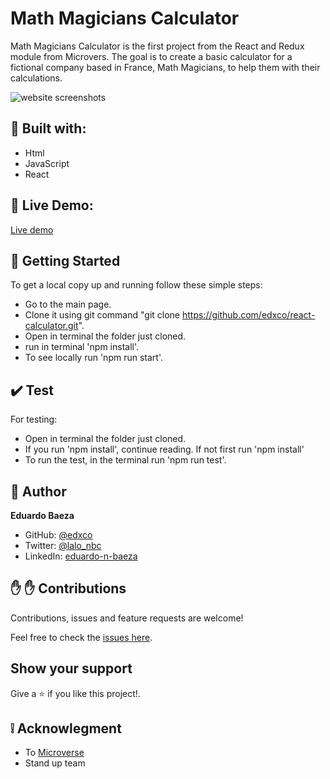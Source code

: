 # Math Magicians Calculator

Math Magicians Calculator is the first project from the React and Redux module from Microvers. The goal is to create a basic calculator for a fictional company based in France, Math Magicians, to help them with their calculations.  

![website screenshots]()

##  :hammer: Built with:

- Html
- JavaScript
- React

##  :red_circle: Live Demo:

[Live demo](https://react-calculator-edx.herokuapp.com/)

##  :construction_worker: Getting Started

To get a local copy up and running follow these simple steps:

- Go to the main page.
- Clone it using git command "git clone https://github.com/edxco/react-calculator.git".
- Open in terminal the folder just cloned.
- run in terminal 'npm install'.
- To see locally run 'npm run start'.

## :heavy_check_mark: Test

For testing:

- Open in terminal the folder just cloned.
- If you run 'npm install', continue reading. If not first run 'npm install'
- To run the test, in the terminal run 'npm run test'.

## :bust_in_silhouette: Author

**Eduardo Baeza**

- GitHub: [@edxco](https://github.com/edxco/)
- Twitter: [@lalo_nbc](https://twitter.com/lalo_nbc/)
- LinkedIn: [eduardo-n-baeza](https://www.linkedin.com/in/eduardo-n-baeza/)


## :raised_hand: :raised_hand: Contributions

Contributions, issues and feature requests are welcome!

Feel free to check the [issues here](https://github.com/edxco/react-calculator/issues).

## Show your support

Give a :star: if you like this project!.

##  :grey_exclamation: Acknowlegment

- To [Microverse](https://www.microverse.org/)
- Stand up team
